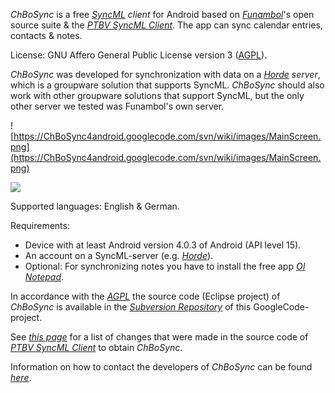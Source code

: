 _ChBoSync_ is a free _[SyncML](SyncML.md) client_ for Android based on _[Funambol](Funambol.md)_'s open source suite & the _[PTBV SyncML Client](PTBV_SyncML_Client.md)_. The app can sync calendar entries, contacts & notes.

License: GNU Affero General Public License version 3 ([AGPL](AGPL.md)).

_ChBoSync_ was developed for synchronization with data on a _[Horde](Horde.md) server_, which is a groupware solution that supports SyncML. _ChBoSync_ should also work with other groupware solutions that support SyncML, but the only other server we tested was Funambol's own server.


![https://ChBoSync4android.googlecode.com/svn/wiki/images/MainScreen.png](https://ChBoSync4android.googlecode.com/svn/wiki/images/MainScreen.png)

[![](https://developer.android.com/images/brand/en_app_rgb_wo_60.png)](https://play.google.com/store/apps/details?id=de.chbosync.android.syncmlclient)


Supported languages: English & German.

Requirements:
  * Device with at least Android version 4.0.3 of Android (API level 15).
  * An account on a SyncML-server (e.g. _[Horde](Horde.md)_).
  * Optional: For synchronizing notes you have to install the free app _[OI Notepad](oi_notepad.md)_.


In accordance with the _[AGPL](AGPL.md)_ the source code (Eclipse project) of _ChBoSync_ is available in the _[Subversion Repository](https://code.google.com/p/chbosync4android/source/checkout)_ of this GoogleCode-project.

See _[this page](changes_ptbvsync2chbosync.md)_ for a list of changes that were made in the source code of _[PTBV SyncML Client](PTBV_SyncML_Client.md)_ to obtain _ChBoSync_.

Information on how to contact the developers of _ChBoSync_ can be found _[here](contact_info.md)_.